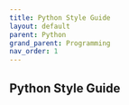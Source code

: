 ```yaml
---
title: Python Style Guide
layout: default
parent: Python
grand_parent: Programming
nav_order: 1
---
```


## Python Style Guide
